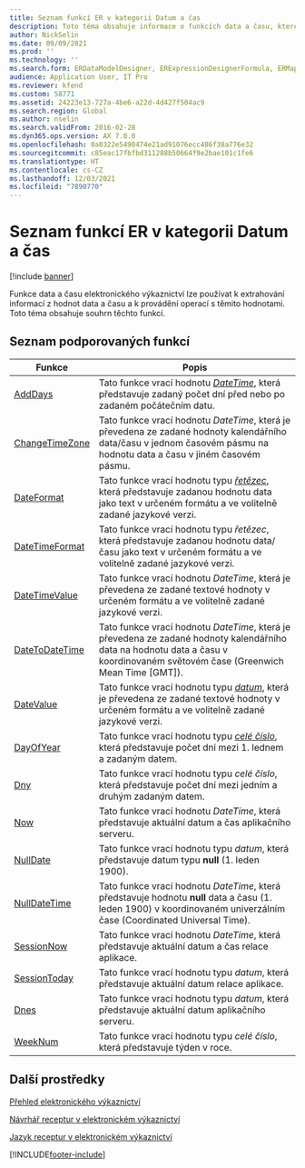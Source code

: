 ```yaml
---
title: Seznam funkcí ER v kategorii Datum a čas
description: Toto téma obsahuje informace o funkcích data a času, které jsou podporovány v elektronickém výkaznictví (ER).
author: NickSelin
ms.date: 09/09/2021
ms.prod: ''
ms.technology: ''
ms.search.form: ERDataModelDesigner, ERExpressionDesignerFormula, ERMappedFormatDesigner, ERModelMappingDesigner
audience: Application User, IT Pro
ms.reviewer: kfend
ms.custom: 58771
ms.assetid: 24223e13-727a-4be6-a22d-4d427f504ac9
ms.search.region: Global
ms.author: nselin
ms.search.validFrom: 2016-02-28
ms.dyn365.ops.version: AX 7.0.0
ms.openlocfilehash: 0a0322e5490474e21ad91076ecc486f38a776e32
ms.sourcegitcommit: c85eac17fbfbd311288b50664f9e2bae101c1fe6
ms.translationtype: HT
ms.contentlocale: cs-CZ
ms.lasthandoff: 12/03/2021
ms.locfileid: "7890770"
---
```

# <a name="list-of-er-functions-in-the-date-and-time-category"></a>Seznam funkcí ER v kategorii Datum a čas

[!include [banner](../includes/banner.md)]

Funkce data a času elektronického výkaznictví lze používat k extrahování informací z hodnot data a času a k provádění operací s těmito hodnotami. Toto téma obsahuje souhrn těchto funkcí.

## <a name="list-of-supported-functions"></a>Seznam podporovaných funkcí

| Funkce | Popis |
|----------|-------------|
| [AddDays](er-functions-datetime-adddays.md) | Tato funkce vrací hodnotu *[DateTime](er-formula-supported-data-types-primitive.md#datetime)*, která představuje zadaný počet dní před nebo po zadaném počátečním datu. |
| [ChangeTimeZone](er-functions-datetime-changetimezone.md) | Tato funkce vrací hodnotu *DateTime*, která je převedena ze zadané hodnoty kalendářního data/času v jednom časovém pásmu na hodnotu data a času v jiném časovém pásmu. |
| [DateFormat](er-functions-datetime-dateformat.md) | Tato funkce vrací hodnotu typu *[řetězec](er-formula-supported-data-types-primitive.md#string)*, která představuje zadanou hodnotu data jako text v určeném formátu a ve volitelně zadané jazykové verzi. |
| [DateTimeFormat](er-functions-datetime-datetimeformat.md) | Tato funkce vrací hodnotu typu *řetězec*, která představuje zadanou hodnotu data/času jako text v určeném formátu a ve volitelně zadané jazykové verzi. |
| [DateTimeValue](er-functions-datetime-datetimevalue.md) | Tato funkce vrací hodnotu *DateTime*, která je převedena ze zadané textové hodnoty v určeném formátu a ve volitelně zadané jazykové verzi. |
| [DateToDateTime](er-functions-datetime-datetodatetime.md) | Tato funkce vrací hodnotu *DateTime*, která je převedena ze zadané hodnoty kalendářního data na hodnotu data a času v koordinovaném světovém čase (Greenwich Mean Time \[GMT\]). |
| [DateValue](er-functions-datetime-datevalue.md) | Tato funkce vrací hodnotu typu *[datum](er-formula-supported-data-types-primitive.md#date)*, která je převedena ze zadané textové hodnoty v určeném formátu a ve volitelně zadané jazykové verzi. |
| [DayOfYear](er-functions-datetime-dayofyear.md) | Tato funkce vrací hodnotu typu *[celé číslo](er-formula-supported-data-types-primitive.md#integer)*, která představuje počet dní mezi 1. lednem a zadaným datem. |
| [Dny](er-functions-datetime-days.md) | Tato funkce vrací hodnotu typu *celé číslo*, která představuje počet dní mezi jedním a druhým zadaným datem. |
| [Now](er-functions-datetime-now.md) | Tato funkce vrací hodnotu *DateTime*, která představuje aktuální datum a čas aplikačního serveru. |
| [NullDate](er-functions-datetime-nulldate.md) | Tato funkce vrací hodnotu typu *datum*, která představuje datum typu **null** (1. leden 1900). |
| [NullDateTime](er-functions-datetime-nulldatetime.md) | Tato funkce vrací hodnotu *DateTime*, která představuje hodnotu **null** data a času (1. leden 1900) v koordinovaném univerzálním čase (Coordinated Universal Time). |
| [SessionNow](er-functions-datetime-sessionnow.md) | Tato funkce vrací hodnotu *DateTime*, která představuje aktuální datum a čas relace aplikace. |
| [SessionToday](er-functions-datetime-sessiontoday.md) | Tato funkce vrací hodnotu typu *datum*, která představuje aktuální datum relace aplikace. |
| [Dnes](er-functions-datetime-today.md) | Tato funkce vrací hodnotu typu *datum*, která představuje aktuální datum aplikačního serveru. |
| [WeekNum](er-functions-datetime-weeknum.md) | Tato funkce vrací hodnotu typu *celé číslo*, která představuje týden v roce. |

## <a name="additional-resources"></a>Další prostředky

[Přehled elektronického výkaznictví](general-electronic-reporting.md)

[Návrhář receptur v elektronickém výkaznictví](general-electronic-reporting-formula-designer.md)

[Jazyk receptur v elektronickém výkaznictví](er-formula-language.md)


[!INCLUDE[footer-include](../../../includes/footer-banner.md)]
